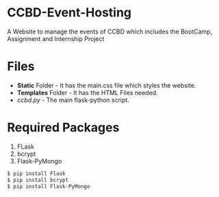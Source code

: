 # CCBD-Event-Hosting
A Website to manage the events of CCBD which includes the BootCamp, Assignment and Internship Project

# Files
- **Static** Folder - It has the main.css file which styles the website.
- **Templates** Folder - It has the HTML Files needed.
- *ccbd.py* - The main flask-python script.

# Required Packages
1. FLask
2. bcrypt
3. Flask-PyMongo
```sh
$ pip install Flask
$ pip install bcrypt
$ pip install Flask-PyMongo
```
